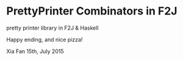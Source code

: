 # PrettyPrinter Combinators in F2J
pretty printer library in F2J &amp; Haskell





Happy ending, and nice pizza!

Xia Fan
15th, July 2015
